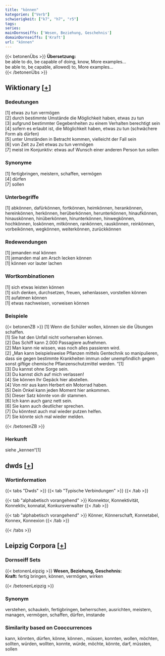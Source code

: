 ```yaml
---
title: "können"
kategorien: ["Verb"]
schwierigkeit: ["k7", "h7", "r5"]
tags:
series:
mainDornseiffs: ['Wesen, Beziehung, Geschehnis']
domainDornseiffs: ['Kraft']
url: "können"
---
```


{{< betonenÜbs >}}
**Übersetzung:**  
be able to do, be capable of doing, know, More examples...  
be able to, be capable, allowed) to, More examples...  
{{< /betonenÜbs >}}

## Wiktionary [[+](https://de.wiktionary.org/wiki/können)]

### Bedeutungen
[1] etwas zu tun vermögen  
[2] durch bestimmte Umstände die Möglichkeit haben, etwas zu tun  
[3] aufgrund bestimmter Gegebenheiten zu einem Verhalten berechtigt sein  
[4] sofern es erlaubt ist, die Möglichkeit haben, etwas zu tun (schwächere Form als dürfen)  
[5] unter Umständen in Betracht kommen, vielleicht der Fall sein  
[6] von Zeit zu Zeit etwas zu tun vermögen  
[7] meist im Konjunktiv: etwas auf Wunsch einer anderen Person tun sollen  

### Synonyme
[1] fertigbringen, meistern, schaffen, vermögen  
[4] dürfen  
[7] sollen  

### Unterbegriffe
[1] abkönnen, dafürkönnen, fortkönnen, heimkönnen, herankönnen, hereinkönnen, herkönnen, herüberkönnen, herunterkönnen, hinaufkönnen, hinauskönnen, hinüberkönnen, hinunterkönnen, hinwegkönnen, hochkönnen, loskönnen, mitkönnen, rankönnen, rauskönnen, reinkönnen,  vorbeikönnen, wegkönnen, weiterkönnen, zurückkönnen  

### Redewendungen
[1] jemanden mal können  
[1] jemanden mal am Arsch lecken können  
[1] können vor lauter lachen  

### Wortkombinationen
[1] sich etwas leisten können  
[1] sich denken, durchsetzen, freuen, sehenlassen, vorstellen können  
[1] aufatmen können  
[1] etwas nachweisen, vorweisen können  

### Beispiele
{{< betonenZB >}}
[1] Wenn die Schüler wollen, können sie die Übungen schaffen.  
[1] Sie hat den Unfall nicht vorhersehen können.  
[2] Das Schiff kann 2.000 Passagiere aufnehmen.  
[2] Man kann nie wissen, was noch alles passieren wird.  
[2] „Man kann beispielsweise Pflanzen mittels Gentechnik so manipulieren, dass sie gegen bestimmte Krankheiten immun oder unempfindlich gegen sonst giftige chemische Pflanzenschutzmittel werden. “[1]  
[3] Du kannst ohne Sorge sein.  
[3] Du kannst dich auf mich verlassen!  
[4] Sie können Ihr Gepäck hier abstellen.  
[4] Von mir aus kann Herbert ein Motorrad haben.  
[5] Dein Onkel kann jeden Moment hier ankommen.  
[5] Dieser Satz könnte von dir stammen.  
[6] Ich kann auch ganz nett sein.  
[6] Sie kann auch deutlicher sprechen.  
[7] Du könntest auch mal wieder putzen helfen.  
[7] Sie könnte sich mal wieder melden.  

{{< /betonenZB >}}
### Herkunft
siehe „kennen“[1]  



## dwds [[+](https://www.dwds.de/wb/können)]

### Wortinformation
{{< tabs "Dwds" >}}
{{< tab "Typische Verbindungen" >}}
{{< /tab >}}

{{< tab "alphabetisch vorangehend" >}}
Konnektor, Konnektivität, Konnektiv, konnatal, Konkursverwalter
{{< /tab >}}

{{< tab "alphabetisch vorangehend" >}}
Könner, Könnerschaft, Konnetabel, Konnex, Konnexion
{{< /tab >}}

{{< /tabs >}}

## Leipzig Corpora [[+](https://corpora.uni-leipzig.de/en/res?word=können&corpusId=deu_newscrawl-public_2018)]

### Dornseiff Sets
{{< betonenLeipzig >}}
**Wesen, Beziehung, Geschehnis:**  
**Kraft:** fertig bringen, können, vermögen, wirken  

{{< /betonenLeipzig >}}

### Synonym
verstehen, schaukeln, fertigbringen, beherrschen, ausrichten, meistern, managen, vermögen, schaffen, dürfen, imstande


### Similarity based on Cooccurrences
kann, könnten, dürfen, könne, können., müssen, konnten, wollen, möchten, sollten, würden, wollten, konnte, würde, möchte, könnte, darf, müssten, sollen

